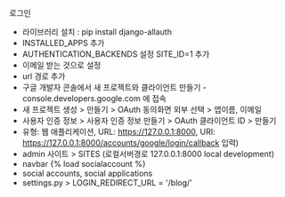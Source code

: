 
로그인
- 라이브러리 설치 : pip install django-allauth
- INSTALLED_APPS 추가
- AUTHENTICATION_BACKENDS 설정 SITE_ID=1 추가
- 이메일 받는 것으로 설정
- url 경로 추가
- 구글 개발자 콘솔에서 새 프로젝트와 클라이언트 만들기 - console.developers.google.com 에 접속
- 새 프로젝트 생성 > 만들기 > OAuth 동의화면 외부 선택 > 앱이름, 이메일
- 사용자 인증 정보 > 사용자 인증 정보 만들기 > OAuth 클라이언트 ID > 만들기
 - 유형: 웹 애플리케이션, URL: https://127.0.0.1:8000, URI: https://127.0.0.1:8000/accounts/google/login/callback 입력)
- admin 사이트 > SITES (로컬서버경로 127.0.0.1:8000 local development)
- navbar {% load socialaccount %}
- social accounts, social applications
- settings.py > LOGIN_REDIRECT_URL = '/blog/'